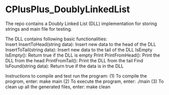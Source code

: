 CPlusPlus_DoublyLinkedList
==========================

The repo contains a Doubly Linked List (DLL) implementation for storing strings and main file for testing.

The DLL contains following basic functionalities:  
  Insert
    InsertToHead(string data): Insert new data to the head of the DLL
    InsertToTail(string data): Insert new data to the tail of the DLL
  IsEmpty  
    IsEmpty(): Return true if the DLL is empty
  Print
    PrintFromHead(): Print the DLL from the head
    PrintFromTail(): Print the DLL from the tail
  Find
    IsFound(string data): Return true if the data is in the DLL

Instructions to compile and test run the program: 
(1) To compile the progrom, enter:
    make main
(2) To execute the program, enter:
    ./main
(3) To clean up all the generated files, enter:
    make clean
